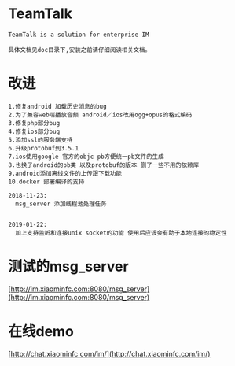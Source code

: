 # TeamTalk
	TeamTalk is a solution for enterprise IM
	
	具体文档见doc目录下,安装之前请仔细阅读相关文档。

# 改进

~~~~
1.修复android 加载历史消息的bug
2.为了兼容web端播放音频 android／ios改用ogg+opus的格式编码
3.修复php部分bug
4.修复ios部分bug
5.添加ssl的服务端支持
6.升级protobuf到3.5.1
7.ios使用google 官方的objc pb方便统一pb文件的生成
8.也换了android的pb类 以及protobuf的版本 删了一些不用的依赖库
9.android添加离线文件的上传跟下载功能
10.docker 部署编译的支持
~~~~

~~~~
2018-11-23:
  msg_server 添加线程池处理任务


2019-01-22:
  加上支持监听和连接unix socket的功能 使用后应该会有助于本地连接的稳定性
~~~~




# 测试的msg_server

[http://im.xiaominfc.com:8080/msg_server](http://im.xiaominfc.com:8080/msg_server)


# 在线demo

[http://chat.xiaominfc.com/im/](http://chat.xiaominfc.com/im/)
